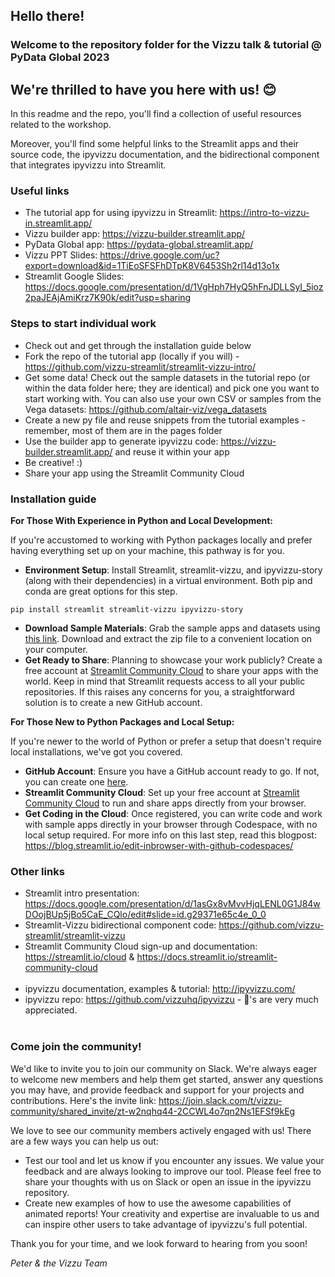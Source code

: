 ## Hello there!
### Welcome to the repository folder for the Vizzu talk & tutorial @ PyData Global 2023
## We're thrilled to have you here with us! :blush:

In this readme and the repo, you'll find a collection of useful resources related to the workshop.

Moreover, you'll find some helpful links to the Streamlit apps and their source code, the ipyvizzu documentation, and the bidirectional component that integrates ipyvizzu into Streamlit.

### Useful links
- The tutorial app for using ipyvizzu in Streamlit: https://intro-to-vizzu-in.streamlit.app/
- Vizzu builder app: https://vizzu-builder.streamlit.app/
- PyData Global app: https://pydata-global.streamlit.app/
- Vizzu PPT Slides: https://drive.google.com/uc?export=download&id=1TiEoSFSFhDTpK8V6453Sh2rl14d13o1x
- Streamlit Google Slides: https://docs.google.com/presentation/d/1VgHph7HyQ5hFnJDLLSyI_5ioz2paJEAjAmiKrz7K90k/edit?usp=sharing

### Steps to start individual work
- Check out and get through the installation guide below 
- Fork the repo of the tutorial app (locally if you will) - https://github.com/vizzu-streamlit/streamlit-vizzu-intro/
- Get some data! Check out the sample datasets in the tutorial repo (or within the data folder here; they are identical) and pick one you want to start working with. You can also use your own CSV or samples from the Vega datasets: https://github.com/altair-viz/vega_datasets
- Create a new py file and reuse snippets from the tutorial examples - remember, most of them are in the pages folder
- Use the builder app to generate ipyvizzu code: https://vizzu-builder.streamlit.app/ and reuse it within your app
- Be creative! :)
- Share your app using the Streamlit Community Cloud

### Installation guide
  **For Those With Experience in Python and Local Development:**

If you're accustomed to working with Python packages locally and prefer having everything set up on your machine, this pathway is for you.

- **Environment Setup**: Install Streamlit, streamlit-vizzu, and ipyvizzu-story (along with their dependencies) in a virtual environment. Both pip and conda are great options for this step.
  
`pip install streamlit streamlit-vizzu ipyvizzu-story`
- **Download Sample Materials**: Grab the sample apps and datasets using [this link](https://github.com/vizzu-streamlit/streamlit-vizzu-intro/archive/refs/heads/main.zip). Download and extract the zip file to a convenient location on your computer.
- **Get Ready to Share**: Planning to showcase your work publicly? Create a free account at [Streamlit Community Cloud](https://streamlit.io/cloud) to share your apps with the world. Keep in mind that Streamlit requests access to all your public repositories. If this raises any concerns for you, a straightforward solution is to create a new GitHub account.

**For Those New to Python Packages and Local Setup:**

If you're newer to the world of Python or prefer a setup that doesn't require local installations, we've got you covered.

- **GitHub Account**: Ensure you have a GitHub account ready to go. If not, you can create one [here](https://github.com/join).
- **Streamlit Community Cloud**: Set up your free account at [Streamlit Community Cloud](https://streamlit.io/cloud) to run and share apps directly from your browser.
- **Get Coding in the Cloud**: Once registered, you can write code and work with sample apps directly in your browser through Codespace, with no local setup required. For more info on this last step, read this blogpost: https://blog.streamlit.io/edit-inbrowser-with-github-codespaces/

### Other links
- Streamlit intro presentation: https://docs.google.com/presentation/d/1asGx8vMvvHjqLENL0G1J84wDOojBUp5jBo5CaE_CQlo/edit#slide=id.g29371e65c4e_0_0
- Streamlit-Vizzu bidirectional component code: https://github.com/vizzu-streamlit/streamlit-vizzu
- Streamlit Community Cloud sign-up and documentation: https://streamlit.io/cloud & https://docs.streamlit.io/streamlit-community-cloud
<br/><br/>
- ipyvizzu documentation, examples & tutorial: http://ipyvizzu.com/ 
- ipyvizzu repo: https://github.com/vizzuhq/ipyvizzu - :star2:'s are very much appreciated.
<br/><br/>

### Come join the community!
We'd like to invite you to join our community on Slack. We're always eager to welcome new members and help them get started, answer any questions you may have, and provide feedback and support for your projects and contributions. Here's the invite link: https://join.slack.com/t/vizzu-community/shared_invite/zt-w2nqhq44-2CCWL4o7qn2Ns1EFSf9kEg

We love to see our community members actively engaged with us! There are a few ways you can help us out:

- Test our tool and let us know if you encounter any issues. We value your feedback and are always looking to improve our tool. Please feel free to share your thoughts with us on Slack or open an issue in the ipyvizzu repository.
- Create new examples of how to use the awesome capabilities of animated reports! Your creativity and expertise are invaluable to us and can inspire other users to take advantage of ipyvizzu's full potential.

Thank you for your time, and we look forward to hearing from you soon!

   *Peter & the Vizzu Team*
